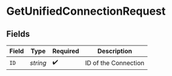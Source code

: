 # GetUnifiedConnectionRequest


## Fields

| Field                | Type                 | Required             | Description          |
| -------------------- | -------------------- | -------------------- | -------------------- |
| `ID`                 | *string*             | :heavy_check_mark:   | ID of the Connection |